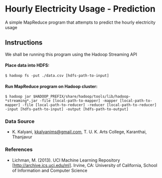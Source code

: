 # Hourly Electricity Usage - Prediction

A simple MapReduce program that attempts to predict the hourly electricity usage

## Instructions

We shall be running this program using the Hadoop Streaming API

#### Place data into HDFS:
    $ hadoop fs -put ./data.csv [hdfs-path-to-input]

#### Run MapReduce program on Hadoop cluster:
    $ hadoop jar $HADOOP_PREFIX/share/hadoop/tools/lib/hadoop-*streaming*.jar -file [local-path-to-mapper] -mapper [local-path-to-mapper] -file [local-path-to-reducer] -reducer [local-path-to-reducer] -input [hdfs-path-to-input] -output [hdfs-path-to-output]

### Data Source
* K. Kalyani, [kkalyanims@gmail.com](mailto:kkalyanims@gmail.com), T. U. K. Arts College, Karanthai, Thanjavur

### References
* Lichman, M. (2013). UCI Machine Learning Repository [http://archive.ics.uci.edu/ml]. Irvine, CA: University of California, School of Information and Computer Science
